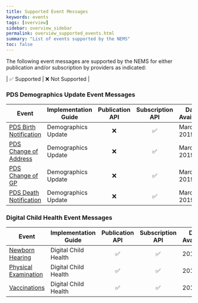 ```yaml
---
title: Supported Event Messages
keywords: events
tags: [overview]
sidebar: overview_sidebar
permalink: overview_supported_events.html
summary: "List of events supported by the NEMS"
toc: false
---
```


The following event messages are supported by the NEMS for either publication and/or subscription by providers as indicated:

| &#9989; Supported | &#10060; Not Supported |

### PDS Demographics Update Event Messages

| Event | Implementation Guide | Publication API | Subscription API | Date Available |
|---|---|:---:|:---:|---|
| [PDS Birth Notification](https://developer.nhs.uk/apis/demographicupdates-120-rc/explore_pds_birth_notification.html) | Demographics Update | &#10060; | &#9989; | March 2019 |
| [PDS Change of Address](https://developer.nhs.uk/apis/demographicupdates-120-rc/explore_pds_change_of_address.html) | Demographics Update | &#10060; | &#9989; | March 2019 |
| [PDS Change of GP](https://developer.nhs.uk/apis/demographicupdates-120-rc/explore_pds_change_of_gp.html) | Demographics Update | &#10060; | &#9989; | March 2019 |
| [PDS Death Notification](https://developer.nhs.uk/apis/demographicupdates-120-rc/explore_pds_death_notification.html) | Demographics Update | &#10060; | &#9989; | March 2019 |


### Digital Child Health Event Messages

| Event | Implementation Guide | Publication API | Subscription API | Date Available |
|---|---|:---:|:---:|---|
| [Newborn Hearing](https://nhsconnect.github.io/Digital-Child-Health-STU3/explore_newborn_hearing.html) | Digital Child Health | &#9989; | &#9989; | 2019 |
| [Physical Examination](https://nhsconnect.github.io/Digital-Child-Health-STU3/explore_physical_examination.html) | Digital Child Health | &#9989; | &#9989; | 2019 |
| [Vaccinations](https://nhsconnect.github.io/Digital-Child-Health-STU3/explore_vaccination_administration.html) | Digital Child Health | &#9989; | &#9989; | 2019 |
